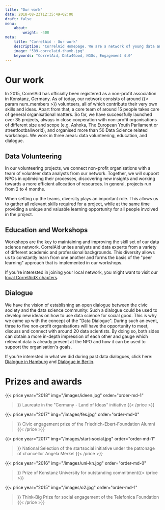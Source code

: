 ```yaml
---
title: "Our work"
date: 2018-08-23T12:35:49+02:00
draft: false
menu: 
    about:
        weight: -400
meta:
    title: "CorrelAid - Our work"
    description: "CorrelAid Homepage. We are a network of young data analysts that wants to change the world with a more inclusive, integrated and innovative approach to data analysis."
    image: "509-correlaid-thumb.jpg"
    keywords: "CorrelAid, Data4Good, NGOs, Engagement 4.0"
---
```


# Our work

In 2015, CorrelAid has officially been registered as a non-profit association in Konstanz, Germany. As of today, our network consists of around {{< param num_members >}} volunteers, all of which contribute their very own skills and ideas. Apart from that, a core team of around 15 people takes care of general organisational matters. So far, we have successfully launched over 35 projects, always in close cooperation with non-profit organisations of different size and scope (e.g. Ashoka, The European Youth Parliament or streetfootballworld), and organised more than 50 Data Science related workshops.
We work in three areas: data volunteering, education, and dialogue.

## Data Volunteering

In our volunteering projects, we connect non-profit organisations with a team of volunteer data analysts from our network. Together, we will support NPOs in optimising their processes, discovering new insights and working towards a more efficient allocation of resources. In general, projects run from 2 to 4 months. 

When setting up the teams, diversity plays an important role. This allows us to gather all relevant skills required for a project, while at the same time providing a unique and valuable learning opportunity for all people involved in the project.

## Education and Workshops

Workshops are the key to maintaining and improving the skill set of our data science network. CorrelAid unites analysts and data experts from a variety of different academic and professional backgrounds. This diversity allows us to constantly learn from one another and forms the basis of the "peer learning" approach that is implemented in our workshops. 

If you're interested in joining your local network, you might want to visit our [local CorrelAidX chapters](/en/correlaid-x).

## Dialogue

We have the vision of establishing an open dialogue between the civic society and the data science community: Such a dialogue could be used to develop new ideas on how to use data science for social good. This is why we came up with the concept of the "Data Dialogue". During such an event, three to five non-profit organisations will have the opportunity to meet, discuss and connect with around 20 data scientists. By doing so, both sides can obtain a more in-depth impression of each other and gauge which relevant data is already present at the NPO and how it can be used to support the organisation's goals.

If you're interested in what we did during past data dialogues, click here: [Dialogue in Hamburg](/en/blog/meetup-hh) and [Dialogue in Berlin](/en/blog/datendialog-berlin).



# Prizes and awards

{{< price 
    year="2018" 
    img="/images/ideen.jpg"
    order="order-md-1"
>}}
Laureate in the "Germany - Land of Ideas" initiative
{{< /price >}}

{{< price 
    year="2017" 
    img="/images/fes.jpg"
    order="order-md-0"
>}}
Civic engagement prize of the Friedrich-Ebert-Foundation Alumni
{{< /price >}}

{{< price 
    year="2017" 
    img="/images/start-social.jpg"
    order="order-md-1"
>}}
National Selection of the startsocial initiative under the patronage of chancellor Angela Merkel
{{< /price >}}

{{< price 
    year="2016" 
    img="/images/uni-kn.jpg"
    order="order-md-0"
>}}
Prize of Konstanz University for outstanding commitment{{< /price >}}

{{< price 
    year="2015" 
    img="/images/o2.jpg"
    order="order-md-1"
>}}
Think-Big Prize for social engagement of the Telefonica Foundation
{{< /price >}}

